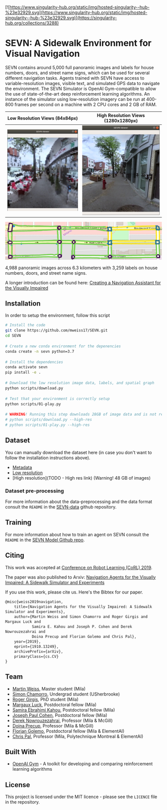 [![https://www.singularity-hub.org/static/img/hosted-singularity--hub-%23e32929.svg](https://www.singularity-hub.org/static/img/hosted-singularity--hub-%23e32929.svg)](https://singularity-hub.org/collections/3288)

# SEVN: A Sidewalk Environment for Visual Navigation

SEVN contains around 5,000 full panoramic images and labels for house numbers, doors, and street name signs, which can be used for several different navigation tasks.
Agents trained with SEVN have access to variable-resolution images, visible text, and simulated GPS data to navigate the environment. 
The SEVN Simulator is OpenAI Gym-compatible to allow the use of state-of-the-art deep reinforcement learning algorithms. An instance of the simulator using low-resolution imagery can be run at 400-800 frames per second on a machine with 2 CPU cores and 2 GB of RAM.

Low Resolution Views (84x84px)             |  High Resolution Views (1280x1280px)
:-------------------------:|:-------------------------:
![game.png](docs/img/low-res-viewer.png)  |  ![game.png](docs/img/high-res-viewer.png)

![spatial_graph.png](docs/img/spatial_graph.png)

4,988 panoramic images across 6.3 kilometers with 3,259 labels on house numbers, doors, and street name signs.

A longer introduction can be found here: [Creating a Navigation Assistant for the Visually Impaired](https://github.com/mweiss17/SEVN/blob/master/docs/01-article-env-introduction.md)


## Installation

In order to setup the environment, follow this script
```bash
# Install the code
git clone https://github.com/mweiss17/SEVN.git
cd SEVN

# Create a new conda environment for the depenencies
conda create -n sevn python=3.7

# Install the dependencies
conda activate sevn
pip install -e .

# Download the low resolution image data, labels, and spatial graph
python scripts/download.py

# Test that your environment is correctly setup
python scripts/01-play.py

# WARNING! Running this step downloads 28GB of image data and is not required to run the model or play with the environment.
# python scripts/download.py --high-res
# python scripts/01-play.py --high-res

```

## Dataset
You can manually download the dataset here (in case you don't want to follow the installation instructions above).
- [Metadata](https://zenodo.org/record/3521988#.Xbi0nnUzaV4)
- [Low resolution](https://zenodo.org/record/3521905#.XbhKu3UzaV4)
- [High resolution](TODO - High res link) (Warning! 48 GB of images)

### Dataset pre-processing
For more information about the data-preprocessing and the data format consult the `README` in the [SEVN-data](https://github.com/mweiss17/SEVN-data) github repository.

## Training
For more information about how to train an agent on SEVN consult the `README` in the [SEVN Model Github repo](https://github.com/mweiss17/SEVN-model).

## Citing

This work was accepted at [Conference on Robot Learning (CoRL) 2019](https://www.robot-learning.org/).

The paper was also published to Arxiv: [Navigation Agents for the Visually Impaired: A Sidewalk Simulator and Experiments](http://arxiv.org/abs/1910.13249)

If you use this work, please cite us. Here's the Bibtex for our paper.

```
@misc{weiss2019navigation,
    title={Navigation Agents for the Visually Impaired: A Sidewalk Simulator and Experiments},
    author={Martin Weiss and Simon Chamorro and Roger Girgis and Margaux Luck and
            Samira E. Kahou and Joseph P. Cohen and Derek Nowrouzezahrai and
            Doina Precup and Florian Golemo and Chris Pal},
    year={2019},
    eprint={1910.13249},
    archivePrefix={arXiv},
    primaryClass={cs.CV}
}
```

## Team

- [Martin Weiss](https://github.com/mweiss17), Master student (Mila) 
- [Simon Chamorro](https://github.com/simonchamorro), Undergrad student (USherbrooke)
- [Roger Girgis](https://github.com/roggirg), PhD student (Mila)
- [Margaux Luck](https://github.com/Museau), Postdoctoral fellow (Mila)
- [Samira Ebrahimi Kahou](https://sites.google.com/site/samiraekahou/), Postdoctoral fellow (Mila)
- [Joseph Paul Cohen](https://josephpcohen.com/w/), Postdoctoral fellow (Mila)
- [Derek Nowrouzezahrai](http://www.cim.mcgill.ca/~derek/), Professor (Mila & McGill)
- [Doina Precup](https://www.cs.mcgill.ca/~dprecup/), Professor (Mila & McGill)
- [Florian Golemo](https://fgolemo.github.io/), Postdoctoral fellow (Mila & ElementAI)
- [Chris Pal](https://mila.quebec/en/person/pal-christopher/), Professor (Mila, Polytechnique Montreal & ElementAI)

## Built With
* [OpenAI Gym](https://github.com/openai/gym) - A toolkit for developing and comparing reinforcement learning algorithms


## License

This project is licensed under the MIT licence - please see the `LICENCE` file in the repository.
 


